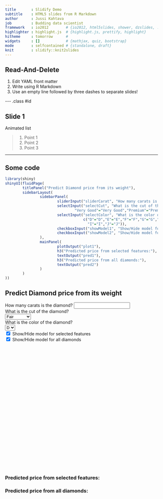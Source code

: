 ```yaml
---
title       : Slidify Demo      
subtitle    : HTML5 slides from R Markdown
author      : Jussi Kahtava
job         : Budding data scientist
framework   : io2012        # {io2012, html5slides, shower, dzslides, ...}
highlighter : highlight.js  # {highlight.js, prettify, highlight}
hitheme     : tomorrow      # 
widgets     : []            # {mathjax, quiz, bootstrap}
mode        : selfcontained # {standalone, draft}
knit        : slidify::knit2slides
---
```


## Read-And-Delete

1. Edit YAML front matter
2. Write using R Markdown
3. Use an empty line followed by three dashes to separate slides!

--- .class #id 

## Slide 1

Animated list

> 1. Point 1
> 2. Point 2
> 3. Point 3

---

## Some code


```r
library(shiny)
shinyUI(fluidPage(
        titlePanel("Predict Diamond price from its weight"),
        sidebarLayout(
                sidebarPanel(
                        sliderInput("sliderCarat", "How many carats is the diamond?", 0.2, 4.0, value = 0.8),
                        selectInput("selectCut", "What is the cut of the diamond?", c("Fair"="Fair","Good"="Good",
                                "Very Good"="Very Good","Premium"="Premium", "Ideal"="Ideal")),
                        selectInput("selectColor", "What is the color of the diamond?", 
                                    c("D"="D","E"="E","F"="F","G"="G","H"="H",
                                      "I"="I","J"="J")),
                        checkboxInput("showModel1", "Show/Hide model for selected features", value = TRUE),
                        checkboxInput("showModel2", "Show/Hide model for all diamonds", value = TRUE)
                ),
                mainPanel(
                        plotOutput("plot1"),
                        h3("Predicted price from selected features:"),
                        textOutput("pred1"),
                        h3("Predicted price from all diamonds:"),
                        textOutput("pred2")
                )
        )
))
```

<!--html_preserve--><div class="container-fluid">
<h2>Predict Diamond price from its weight</h2>
<div class="row">
<div class="col-sm-4">
<form class="well">
<div class="form-group shiny-input-container">
<label class="control-label" for="sliderCarat">How many carats is the diamond?</label>
<input class="js-range-slider" id="sliderCarat" data-min="0.2" data-max="4" data-from="0.8" data-step="0.05" data-grid="true" data-grid-num="9.5" data-grid-snap="false" data-keyboard="true" data-keyboard-step="1.31578947368421" data-drag-interval="true" data-data-type="number" data-prettify-separator=","/>
</div>
<div class="form-group shiny-input-container">
<label class="control-label" for="selectCut">What is the cut of the diamond?</label>
<div>
<select id="selectCut"><option value="Fair" selected>Fair</option>
<option value="Good">Good</option>
<option value="Very Good">Very Good</option>
<option value="Premium">Premium</option>
<option value="Ideal">Ideal</option></select>
<script type="application/json" data-for="selectCut" data-nonempty="">{}</script>
</div>
</div>
<div class="form-group shiny-input-container">
<label class="control-label" for="selectColor">What is the color of the diamond?</label>
<div>
<select id="selectColor"><option value="D" selected>D</option>
<option value="E">E</option>
<option value="F">F</option>
<option value="G">G</option>
<option value="H">H</option>
<option value="I">I</option>
<option value="J">J</option></select>
<script type="application/json" data-for="selectColor" data-nonempty="">{}</script>
</div>
</div>
<div class="form-group shiny-input-container">
<div class="checkbox">
<label>
<input id="showModel1" type="checkbox" checked="checked"/>
<span>Show/Hide model for selected features</span>
</label>
</div>
</div>
<div class="form-group shiny-input-container">
<div class="checkbox">
<label>
<input id="showModel2" type="checkbox" checked="checked"/>
<span>Show/Hide model for all diamonds</span>
</label>
</div>
</div>
</form>
</div>
<div class="col-sm-8">
<div id="plot1" class="shiny-plot-output" style="width: 100% ; height: 400px"></div>
<h3>Predicted price from selected features:</h3>
<div id="pred1" class="shiny-text-output"></div>
<h3>Predicted price from all diamonds:</h3>
<div id="pred2" class="shiny-text-output"></div>
</div>
</div>
</div><!--/html_preserve-->



